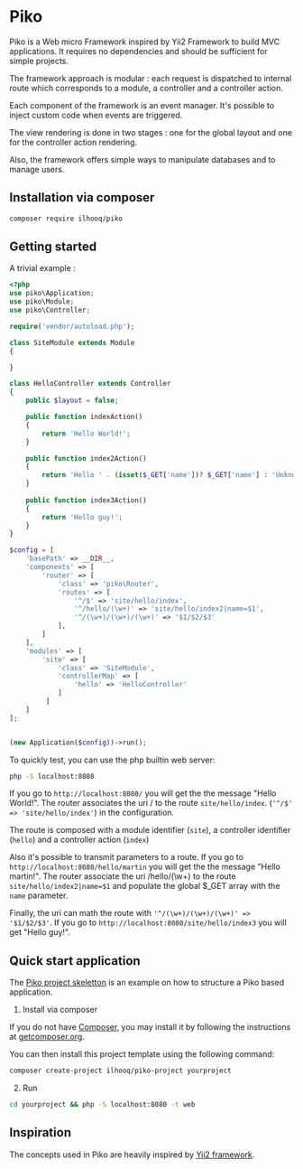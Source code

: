# Piko

Piko is a Web micro Framework inspired by Yii2 Framework to build MVC applications.
It requires no dependencies and should be sufficient for simple projects.

The framework approach is modular : each request is dispatched to internal route which corresponds to a module,
a controller and a controller action.

Each component of the framework is an event manager. It's possible to inject custom code when events are triggered.

The view rendering is done in two stages : one for the global layout and one for the controller action rendering.

Also, the framework offers simple ways to manipulate databases and to manage users.

## Installation via composer

```bash
composer require ilhooq/piko
```

## Getting started

A trivial example :

```php
<?php
use piko\Application;
use piko\Module;
use piko\Controller;

require('vendor/autoload.php');

class SiteModule extends Module
{

}

class HelloController extends Controller
{
    public $layout = false;

    public function indexAction()
    {
        return 'Hello World!';
    }

    public function index2Action()
    {
        return 'Hello ' . (isset($_GET['name'])? $_GET['name'] : 'Unknown') . '!' ;
    }
    
    public function index3Action()
    {
        return 'Hello guy!';
    }
}

$config = [
    'basePath' => __DIR__,
    'components' => [
        'router' => [
            'class' => 'piko\Router',
            'routes' => [
                '^/$' => 'site/hello/index',
                '^/hello/(\w+)' => 'site/hello/index2|name=$1',
                '^/(\w+)/(\w+)/(\w+)' => '$1/$2/$3'
            ],
        ]
    ],
    'modules' => [
        'site' => [
            'class' => 'SiteModule',
            'controllerMap' => [
                'hello' => 'HelloController'
            ]
         ]
    ]
];


(new Application($config))->run();
```

To quickly test, you can use the php builtin web server:

```bash
php -S localhost:8080
```

If you go to `http://localhost:8080/` you will get the the message "Hello World!". The router associates the uri / to the route `site/hello/index`.
(`'^/$' => 'site/hello/index'`) in the configuration.

The route is composed with a module identifier (`site`), a controller identifier (`hello`) and a controller action (`index`)

Also it's possible to transmit parameters to a route. If you go to `http://localhost:8080/hello/martin` you will get the the message "Hello martin!".
The router associate the uri /hello/(\w+) to the route `site/hello/index2|name=$1` and populate the global $_GET array with the `name` parameter.

Finally, the uri can math the route with `'^/(\w+)/(\w+)/(\w+)' => '$1/$2/$3'`.
If you go to `http://localhost:8080/site/hello/index3` you will get "Hello guy!".

## Quick start application

The [Piko project skeletton](https://github.com/ilhooq/piko-project) is an example on how to structure a Piko based application.

1. Install via composer

If you do not have [Composer](http://getcomposer.org/), you may install it by following the instructions
at [getcomposer.org](http://getcomposer.org/doc/00-intro.md#installation-nix).

You can then install this project template using the following command:

```bash
composer create-project ilhooq/piko-project yourproject
```

2. Run

```bash
cd yourproject && php -S localhost:8080 -t web
```

## Inspiration

The concepts used in Piko are heavily inspired by [Yii2 framework](https://www.yiiframework.com/).


